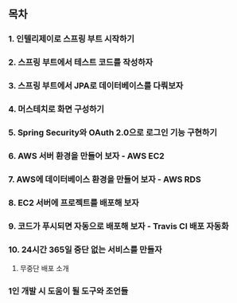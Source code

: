 ## 목차 

### 1. 인텔리제이로 스프링 부트 시작하기

### 2. 스프링 부트에서 테스트 코드를 작성하자

### 3. 스프링 부트에서 JPA로 데이터베이스를 다뤄보자

### 4. 머스테치로 화면 구성하기

### 5. Spring Security와 OAuth 2.0으로 로그인 기능 구현하기

### 6. AWS 서버 환경을 만들어 보자 - AWS EC2

### 7. AWS에 데이터베이스 환경을 만들어 보자 - AWS RDS

### 8. EC2 서버에 프로젝트를 배포해 보자

### 9. 코드가 푸시되면 자동으로 배포해 보자 - Travis CI 배포 자동화

### 10. 24시간 365일 중단 없는 서비스를 만들자
1. 무중단 배포 소개

### 1인 개발 시 도움이 될 도구와 조언들
